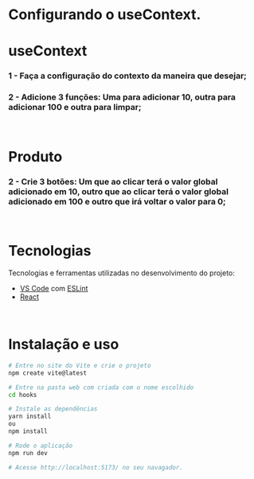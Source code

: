 # **Configurando o useContext.**

# **useContext**
### 1 - Faça a configuração do contexto da maneira que desejar;
### 2 - Adicione 3 funções: Uma para adicionar 10, outra para adicionar 100 e outra para limpar;
<br>

# **Produto**
### 2 - Crie 3 botões: Um que ao clicar terá o valor global adicionado em 10, outro que ao clicar terá o valor global adicionado em 100 e outro que irá voltar o valor para 0;
<br>

# Tecnologias

Tecnologias e ferramentas utilizadas no desenvolvimento do projeto:

- [VS Code](https://code.visualstudio.com/) com [ESLint](https://eslint.org/)
- [React](https://pt-br.reactjs.org/)

<br>

# Instalação e uso

```bash
# Entre no site do Vite e crie o projeto
npm create vite@latest

# Entre na pasta web com criada com o nome escolhido
cd hooks

# Instale as dependências
yarn install
ou 
npm install

# Rode o aplicação
npm run dev 

# Acesse http://localhost:5173/ no seu navagador.
```
